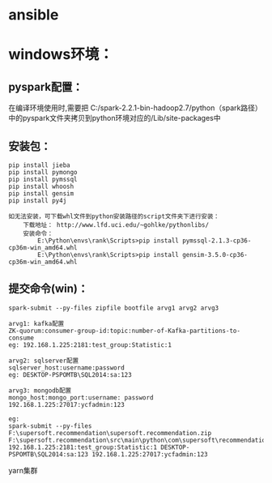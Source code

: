 # ansible

# windows环境：

## pyspark配置：
在编译环境使用时,需要把 C:/spark-2.2.1-bin-hadoop2.7/python（spark路径）中的pyspark文件夹拷贝到python环境对应的/Lib/site-packages中

## 安装包：
	pip install jieba
	pip install pymongo
	pip install pymssql
	pip install whoosh
	pip install gensim
	pip install py4j

```
如无法安装，可下载whl文件到python安装路径的script文件夹下进行安装：  
	下载地址： http://www.lfd.uci.edu/~gohlke/pythonlibs/  
	安装命令：
	    E:\Python\envs\rank\Scripts>pip install pymssql-2.1.3-cp36-cp36m-win_amd64.whl  
	    E:\Python\envs\rank\Scripts>pip install gensim-3.5.0-cp36-cp36m-win_amd64.whl
```
## 提交命令(win)：
	spark-submit --py-files zipfile bootfile arvg1 arvg2 arvg3
	
	arvg1: kafka配置
	ZK-quorum:consumer-group-id:topic:number-of-Kafka-partitions-to-consume
	eg: 192.168.1.225:2181:test_group:Statistic:1
	 
	arvg2: sqlserver配置
	sqlserver_host:username:password
	eg: DESKTOP-PSPOMTB\SQL2014:sa:123
	 
	arvg3: mongodb配置
	mongo_host:mongo_port:username: password
	192.168.1.225:27017:ycfadmin:123
``` 
eg: 
spark-submit --py-files F:\supersoft.recommendation\supersoft.recommendation.zip F:\supersoft.recommendation\src\main\python\com\supersoft\recommendation\offline\boot.py 192.168.1.225:2181:test_group:Statistic:1 DESKTOP-PSPOMTB\SQL2014:sa:123 192.168.1.225:27017:ycfadmin:123
```	
	
yarn集群
